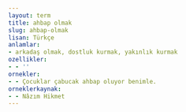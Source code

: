 ```yaml
---
layout: term
title: ahbap olmak
slug: ahbap-olmak
lisan: Türkçe
anlamlar:
- arkadaş olmak, dostluk kurmak, yakınlık kurmak
ozellikler:
- - ''
ornekler:
- - Çocuklar çabucak ahbap oluyor benimle.
orneklerkaynak:
- - Nâzım Hikmet
---
```

